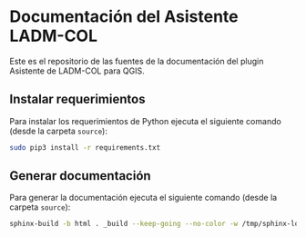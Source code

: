 # Documentación del Asistente LADM-COL

Este es el repositorio de las fuentes de la documentación del plugin Asistente de LADM-COL para QGIS.

## Instalar requerimientos

Para instalar los requerimientos de Python ejecuta el siguiente comando (desde la carpeta `source`):

```bash
sudo pip3 install -r requirements.txt
```

## Generar documentación

Para generar la documentación ejecuta el siguiente comando (desde la carpeta `source`):

```bash
sphinx-build -b html . _build --keep-going --no-color -w /tmp/sphinx-log
```